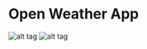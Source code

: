 # Open Weather App
![alt tag](http://cs630325.vk.me/v630325820/9a58/EgtqGllIBtE.jpg)
![alt tag](http://cs630325.vk.me/v630325820/9a5f/cC0aah7eBHE.jpg)
